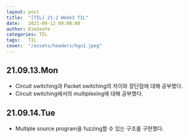 ```yaml
---
layout: post
title:  "[TIL] 21-2 Week3 TIL"
date:   2021-09-12 09:00:00
author: KimSeoYe
categories: TIL
tags:   TIL
cover:  "/assets/headers/hgu1.jpeg"
---
```


## 21.09.13.Mon
- Circuit switching과 Packet switching의 차이와 장단점에 대해 공부했다.
- Circuit switching에서의 multiplexing에 대해 공부했다.

## 21.09.14.Tue
- Multiple source program을 fuzzing할 수 있는 구조를 구현했다.

